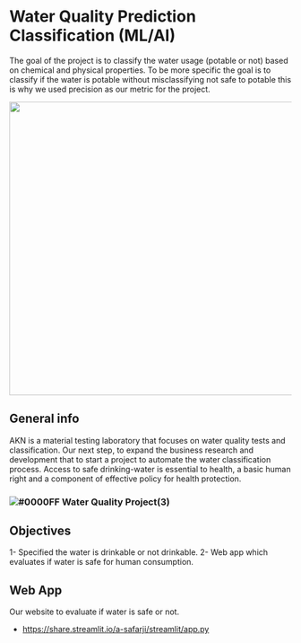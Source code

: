 # Water Quality Prediction Classification (ML/AI)

The goal of the project is to classify the water usage (potable or not) based on chemical and physical properties. To be more specific the goal is to classify if the water is potable without misclassifying not safe to potable this is why we used precision as our metric for the project.



<p align="center">
  <img width="523" src="https://user-images.githubusercontent.com/20365333/139554944-b64b490c-5ac9-4dd6-8fa1-b79337eb1c96.jpg">
</p>

## General info
AKN is a material testing laboratory that focuses on water quality tests and classification. Our next step, to expand the business research and development that to start a project to automate the water classification process. Access to safe drinking-water is essential to health, a basic human right and a component of effective policy for health protection.

###  ![#0000FF](https://via.placeholder.com/15/0000FF/000000?text=+) Water Quality Project(3)

## Objectives

1- Specified the water is drinkable or not drinkable.
2- Web app which evaluates if water is safe for human consumption.



## Web App
Our website to evaluate if water is safe or not.


* https://share.streamlit.io/a-safarji/streamlit/app.py

